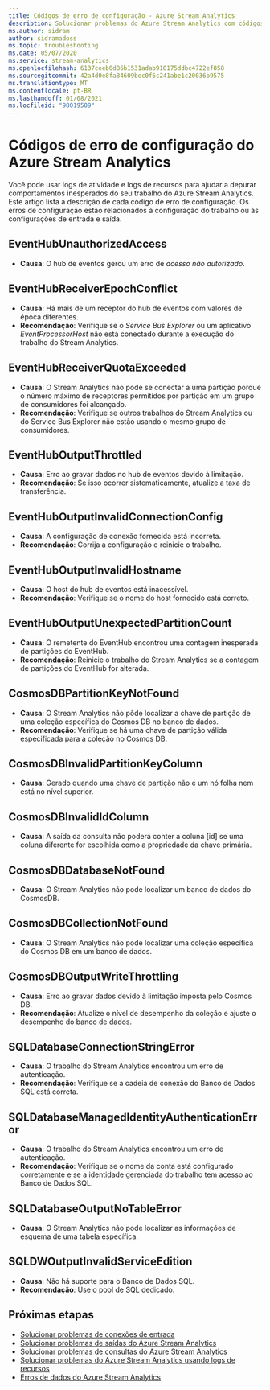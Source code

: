 ```yaml
---
title: Códigos de erro de configuração - Azure Stream Analytics
description: Solucionar problemas do Azure Stream Analytics com códigos de erro de configuração.
ms.author: sidram
author: sidramadoss
ms.topic: troubleshooting
ms.date: 05/07/2020
ms.service: stream-analytics
ms.openlocfilehash: 6137ceeb0d86b1531adab910175ddbc4722ef858
ms.sourcegitcommit: 42a4d0e8fa84609bec0f6c241abe1c20036b9575
ms.translationtype: MT
ms.contentlocale: pt-BR
ms.lasthandoff: 01/08/2021
ms.locfileid: "98019509"
---
```

# <a name="azure-stream-analytics-configuration-error-codes"></a>Códigos de erro de configuração do Azure Stream Analytics

Você pode usar logs de atividade e logs de recursos para ajudar a depurar comportamentos inesperados do seu trabalho do Azure Stream Analytics. Este artigo lista a descrição de cada código de erro de configuração. Os erros de configuração estão relacionados à configuração do trabalho ou às configurações de entrada e saída.

## <a name="eventhubunauthorizedaccess"></a>EventHubUnauthorizedAccess

* **Causa**: O hub de eventos gerou um erro de *acesso não autorizado*.

## <a name="eventhubreceiverepochconflict"></a>EventHubReceiverEpochConflict

* **Causa**: Há mais de um receptor do hub de eventos com valores de época diferentes.
* **Recomendação**: Verifique se o *Service Bus Explorer* ou um aplicativo *EventProcessorHost* não está conectado durante a execução do trabalho do Stream Analytics.

## <a name="eventhubreceiverquotaexceeded"></a>EventHubReceiverQuotaExceeded

* **Causa**: O Stream Analytics não pode se conectar a uma partição porque o número máximo de receptores permitidos por partição em um grupo de consumidores foi alcançado.
* **Recomendação**: Verifique se outros trabalhos do Stream Analytics ou do Service Bus Explorer não estão usando o mesmo grupo de consumidores.

## <a name="eventhuboutputthrottled"></a>EventHubOutputThrottled

* **Causa**: Erro ao gravar dados no hub de eventos devido à limitação.
* **Recomendação**: Se isso ocorrer sistematicamente, atualize a taxa de transferência.

## <a name="eventhuboutputinvalidconnectionconfig"></a>EventHubOutputInvalidConnectionConfig

* **Causa**: A configuração de conexão fornecida está incorreta.
* **Recomendação**: Corrija a configuração e reinicie o trabalho.

## <a name="eventhuboutputinvalidhostname"></a>EventHubOutputInvalidHostname

* **Causa**: O host do hub de eventos está inacessível.
* **Recomendação**: Verifique se o nome do host fornecido está correto.

## <a name="eventhuboutputunexpectedpartitioncount"></a>EventHubOutputUnexpectedPartitionCount

* **Causa**: O remetente do EventHub encontrou uma contagem inesperada de partições do EventHub.
* **Recomendação**: Reinicie o trabalho do Stream Analytics se a contagem de partições do EventHub for alterada.

## <a name="cosmosdbpartitionkeynotfound"></a>CosmosDBPartitionKeyNotFound

* **Causa**: O Stream Analytics não pôde localizar a chave de partição de uma coleção específica do Cosmos DB no banco de dados.
* **Recomendação**: Verifique se há uma chave de partição válida especificada para a coleção no Cosmos DB.

## <a name="cosmosdbinvalidpartitionkeycolumn"></a>CosmosDBInvalidPartitionKeyColumn

* **Causa**: Gerado quando uma chave de partição não é um nó folha nem está no nível superior.

## <a name="cosmosdbinvalididcolumn"></a>CosmosDBInvalidIdColumn

* **Causa**: A saída da consulta não poderá conter a coluna \[id] se uma coluna diferente for escolhida como a propriedade da chave primária.

## <a name="cosmosdbdatabasenotfound"></a>CosmosDBDatabaseNotFound

* **Causa**: O Stream Analytics não pode localizar um banco de dados do CosmosDB.

## <a name="cosmosdbcollectionnotfound"></a>CosmosDBCollectionNotFound

* **Causa**: O Stream Analytics não pode localizar uma coleção específica do Cosmos DB em um banco de dados.

## <a name="cosmosdboutputwritethrottling"></a>CosmosDBOutputWriteThrottling

* **Causa**: Erro ao gravar dados devido à limitação imposta pelo Cosmos DB.
* **Recomendação**: Atualize o nível de desempenho da coleção e ajuste o desempenho do banco de dados.

## <a name="sqldatabaseconnectionstringerror"></a>SQLDatabaseConnectionStringError

* **Causa**: O trabalho do Stream Analytics encontrou um erro de autenticação.
* **Recomendação**: Verifique se a cadeia de conexão do Banco de Dados SQL está correta.

## <a name="sqldatabasemanagedidentityauthenticationerror"></a>SQLDatabaseManagedIdentityAuthenticationError

* **Causa**: O trabalho do Stream Analytics encontrou um erro de autenticação. 
* **Recomendação**: Verifique se o nome da conta está configurado corretamente e se a identidade gerenciada do trabalho tem acesso ao Banco de Dados SQL.

## <a name="sqldatabaseoutputnotableerror"></a>SQLDatabaseOutputNoTableError

* **Causa**: O Stream Analytics não pode localizar as informações de esquema de uma tabela específica.

## <a name="sqldwoutputinvalidserviceedition"></a>SQLDWOutputInvalidServiceEdition

* **Causa**: Não há suporte para o Banco de Dados SQL.
* **Recomendação**: Use o pool de SQL dedicado.

## <a name="next-steps"></a>Próximas etapas

* [Solucionar problemas de conexões de entrada](stream-analytics-troubleshoot-input.md)
* [Solucionar problemas de saídas do Azure Stream Analytics](stream-analytics-troubleshoot-output.md)
* [Solucionar problemas de consultas do Azure Stream Analytics](stream-analytics-troubleshoot-query.md)
* [Solucionar problemas do Azure Stream Analytics usando logs de recursos](stream-analytics-job-diagnostic-logs.md)
* [Erros de dados do Azure Stream Analytics](data-errors.md)
